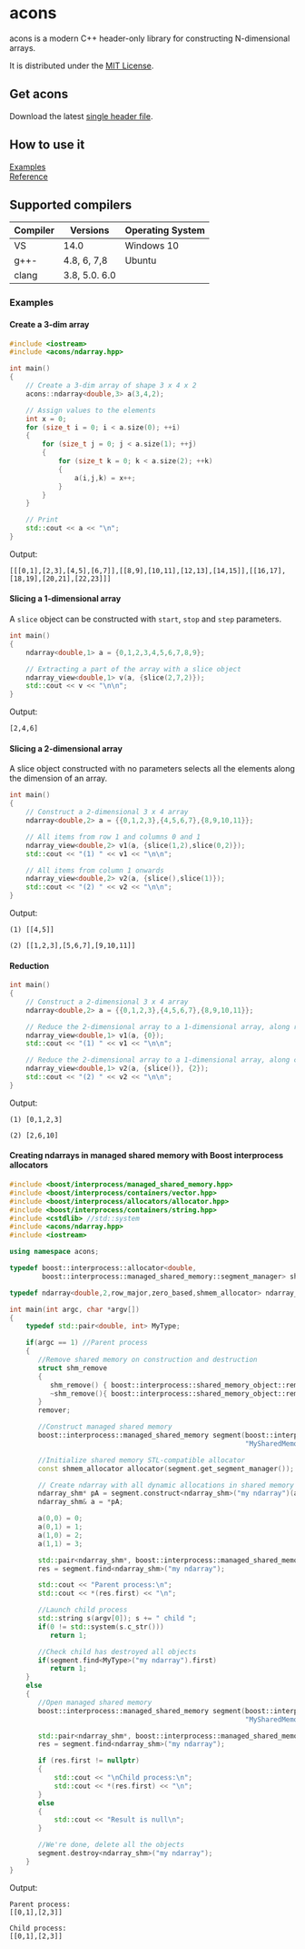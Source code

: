 # acons

acons is a modern C++ header-only library for constructing N-dimensional arrays.

It is distributed under the [MIT License](https://opensource.org/licenses/MIT).

## Get acons

Download the latest [single header file](https://raw.githubusercontent.com/danielaparker/acons/master/include/acons/ndarray.hpp). 

## How to use it

[Examples](#ExamplesLabel)  
[Reference](doc/ref/index.md)

## Supported compilers

 Compiler     | Versions      | Operating System
--------------|---------------|-----------------
 VS           | 14.0          | Windows 10       
 g++-         | 4.8, 6, 7,8   | Ubuntu           
 clang        | 3.8, 5.0. 6.0 |

<div id="ExamplesLabel"/>

### Examples

#### Create a 3-dim array

```c++
#include <iostream>
#include <acons/ndarray.hpp>

int main()
{
    // Create a 3-dim array of shape 3 x 4 x 2
    acons::ndarray<double,3> a(3,4,2);

    // Assign values to the elements
    int x = 0;
    for (size_t i = 0; i < a.size(0); ++i)
    {
        for (size_t j = 0; j < a.size(1); ++j)
        {
            for (size_t k = 0; k < a.size(2); ++k)
            {
                a(i,j,k) = x++;
            }
        }
    }

    // Print
    std::cout << a << "\n";
}
```
Output:
```
[[[0,1],[2,3],[4,5],[6,7]],[[8,9],[10,11],[12,13],[14,15]],[[16,17],[18,19],[20,21],[22,23]]]
```

#### Slicing a 1-dimensional array

A `slice` object can be constructed with `start`, `stop` and `step` parameters.
```c++
int main()
{
    ndarray<double,1> a = {0,1,2,3,4,5,6,7,8,9};

    // Extracting a part of the array with a slice object
    ndarray_view<double,1> v(a, {slice(2,7,2)});
    std::cout << v << "\n\n";
}
```
Output:
```
[2,4,6]
```

#### Slicing a 2-dimensional array

A slice object constructed with no parameters selects all the elements along the dimension of an array. 
```c++
int main()
{
    // Construct a 2-dimensional 3 x 4 array 
    ndarray<double,2> a = {{0,1,2,3},{4,5,6,7},{8,9,10,11}};

    // All items from row 1 and columns 0 and 1
    ndarray_view<double,2> v1(a, {slice(1,2),slice(0,2)});
    std::cout << "(1) " << v1 << "\n\n";

    // All items from column 1 onwards
    ndarray_view<double,2> v2(a, {slice(),slice(1)});
    std::cout << "(2) " << v2 << "\n\n";
}
```
Output:
```
(1) [[4,5]]

(2) [[1,2,3],[5,6,7],[9,10,11]]
```

#### Reduction

```c++
int main()
{
    // Construct a 2-dimensional 3 x 4 array 
    ndarray<double,2> a = {{0,1,2,3},{4,5,6,7},{8,9,10,11}};

    // Reduce the 2-dimensional array to a 1-dimensional array, along row 0
    ndarray_view<double,1> v1(a, {0});
    std::cout << "(1) " << v1 << "\n\n";

    // Reduce the 2-dimensional array to a 1-dimensional array, along column 2
    ndarray_view<double,1> v2(a, {slice()}, {2});
    std::cout << "(2) " << v2 << "\n\n";
}
```
Output:
```
(1) [0,1,2,3]

(2) [2,6,10]
```

#### Creating ndarrays in managed shared memory with Boost interprocess allocators

```c++
#include <boost/interprocess/managed_shared_memory.hpp>
#include <boost/interprocess/containers/vector.hpp>
#include <boost/interprocess/allocators/allocator.hpp>
#include <boost/interprocess/containers/string.hpp>
#include <cstdlib> //std::system
#include <acons/ndarray.hpp>
#include <iostream>

using namespace acons;

typedef boost::interprocess::allocator<double,
        boost::interprocess::managed_shared_memory::segment_manager> shmem_allocator;

typedef ndarray<double,2,row_major,zero_based,shmem_allocator> ndarray_shm;

int main(int argc, char *argv[])
{
    typedef std::pair<double, int> MyType;

    if(argc == 1) //Parent process
    {  
       //Remove shared memory on construction and destruction
       struct shm_remove
       {
          shm_remove() { boost::interprocess::shared_memory_object::remove("MySharedMemory"); }
          ~shm_remove(){ boost::interprocess::shared_memory_object::remove("MySharedMemory"); }
       } 
       remover;

       //Construct managed shared memory
       boost::interprocess::managed_shared_memory segment(boost::interprocess::create_only, 
                                                          "MySharedMemory", 65536);

       //Initialize shared memory STL-compatible allocator
       const shmem_allocator allocator(segment.get_segment_manager());

       // Create ndarray with all dynamic allocations in shared memory
       ndarray_shm* pA = segment.construct<ndarray_shm>("my ndarray")(allocator, 2, 2, 0.0);
       ndarray_shm& a = *pA;

       a(0,0) = 0;
       a(0,1) = 1;
       a(1,0) = 2;
       a(1,1) = 3;

       std::pair<ndarray_shm*, boost::interprocess::managed_shared_memory::size_type> res;
       res = segment.find<ndarray_shm>("my ndarray");

       std::cout << "Parent process:\n";
       std::cout << *(res.first) << "\n";

       //Launch child process
       std::string s(argv[0]); s += " child ";
       if(0 != std::system(s.c_str()))
          return 1;

       //Check child has destroyed all objects
       if(segment.find<MyType>("my ndarray").first)
          return 1;
    }
    else
    {
       //Open managed shared memory
       boost::interprocess::managed_shared_memory segment(boost::interprocess::open_only, 
                                                          "MySharedMemory");

       std::pair<ndarray_shm*, boost::interprocess::managed_shared_memory::size_type> res;
       res = segment.find<ndarray_shm>("my ndarray");

       if (res.first != nullptr)
       {
           std::cout << "\nChild process:\n";
           std::cout << *(res.first) << "\n";
       }
       else
       {
           std::cout << "Result is null\n";
       }

       //We're done, delete all the objects
       segment.destroy<ndarray_shm>("my ndarray");
    }
}
```
Output:
```
Parent process:
[[0,1],[2,3]]

Child process:
[[0,1],[2,3]]
```

